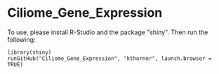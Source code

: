 # Ciliome_Gene_Expression

To use, please install R-Studio and the package "shiny". Then run the following:

```
library(shiny)
runGitHub("Ciliome_Gene_Expression", "kthorner", launch.browser = TRUE)
```
